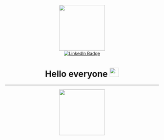 <div id="header" align="center">
  <img src="https://i.imgur.com/MvMxQ1a.gif" width="150"/>
</div>
<div id="header" align="center">
   <a href="https://www.linkedin.com/in/ihor-nikolaienko-2b0a1a1a5/" target=”_blank” >
    <img src="https://img.shields.io/badge/LinkedIn-blue?logo=linkedin&link=https%3A%2F%2Fwww.linkedin.com%2Fin%2Fihor-nikolaienko-2b0a1a1a5%2F" alt="LinkedIn Badge"/>
  </a>
</div>
 <h1 align="center">
  Hello everyone
  <img src="https://media.giphy.com/media/hvRJCLFzcasrR4ia7z/giphy.gif" width="30px"/>
</h1>

---

<div id="header" align="center">
  <img src="https://media.giphy.com/media/v1.Y2lkPTc5MGI3NjExa2drMWRmbnBjenViMnB0ODIyMmU5eGhlN29pMmNlODZscTI4M3V3dyZlcD12MV9pbnRlcm5hbF9naWZfYnlfaWQmY3Q9Zw/1GEATImIxEXVR79Dhk/giphy.gif" width="150"/>
</div>

<!--
**Vergilius88/Vergilius88** is a ✨ _special_ ✨ repository because its `README.md` (this file) appears on your GitHub profile.

Here are some ideas to get you started:

- 🔭 I’m currently working on ...
- 🌱 I’m currently learning ...
- 👯 I’m looking to collaborate on ...
- 🤔 I’m looking for help with ...
- 💬 Ask me about ...
- 📫 How to reach me: ...
- 😄 Pronouns: ...
- ⚡ Fun fact: ...
-->
